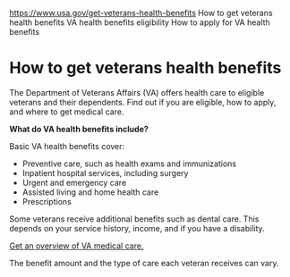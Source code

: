 

https://www.usa.gov/get-veterans-health-benefits
How to get veterans health benefits
VA health benefits eligibility
How to apply for VA health benefits

# How to get veterans health benefits

The Department of Veterans Affairs (VA) offers health care to eligible veterans and their dependents. Find out if you are eligible, how to apply, and where to get medical care.

**What do VA health benefits include?**

Basic VA health benefits cover:

* Preventive care, such as health exams and immunizations  
* Inpatient hospital services, including surgery  
* Urgent and emergency care  
* Assisted living and home health care  
* Prescriptions  

Some veterans receive additional benefits such as dental care. This depends on your service history, income, and if you have a disability.

[Get an overview of VA medical care.](https://www.va.gov/health-care/about-va-health-benefits/)

The benefit amount and the type of care each veteran receives can vary.
